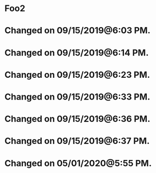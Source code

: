 # Foo2
# Changed on 09/15/2019@6:03 PM.
# Changed on 09/15/2019@6:14 PM.
# Changed on 09/15/2019@6:23 PM.
# Changed on 09/15/2019@6:33 PM.
# Changed on 09/15/2019@6:36 PM.
# Changed on 09/15/2019@6:37 PM.
# Changed on 05/01/2020@5:55 PM.
